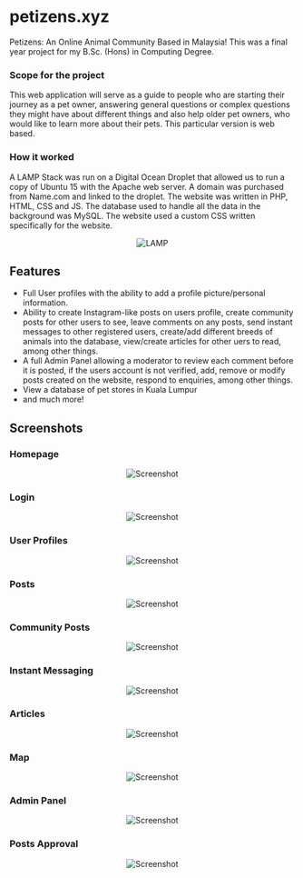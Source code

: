 # petizens.xyz
Petizens: An Online Animal Community Based in Malaysia! This was a final year project for my B.Sc. (Hons) in Computing Degree. 

### Scope for the project
This web application will serve as a guide to people who are starting their journey as a pet owner, answering general questions or complex questions they might have about different things and also help older pet owners, who would like to learn more about their pets. This particular version is web based.

### How it worked
A LAMP Stack was run on a Digital Ocean Droplet that allowed us to run a copy of Ubuntu 15 with the Apache web server. A domain was purchased from Name.com and linked to the droplet. The website was written in PHP, HTML, CSS and JS. The database used to handle all the data in the background was MySQL. The website used a custom CSS written specifically for the website.
<p align="center">
    <img src="https://user-images.githubusercontent.com/56671915/112282252-e300f680-8cc1-11eb-980f-8bb27feee2a7.png" alt="LAMP"/>
</p>

## Features
- Full User profiles with the ability to add a profile picture/personal information.
- Ability to create Instagram-like posts on users profile, create community posts for other users to see, leave comments on any posts, send instant messages to other registered users, create/add different breeds of animals into the database, view/create articles for other uers to read, among other things.
- A full Admin Panel allowing a moderator to review each comment before it is posted, if the users account is not verified, add, remove or modify posts created on the website, respond to enquiries, among other things.
- View a database of pet stores in Kuala Lumpur
- and much more!


## Screenshots
### Homepage
<p align="center">
    <img src="https://user-images.githubusercontent.com/56671915/112285635-7be54100-8cc5-11eb-98e7-0410b691a331.png" alt="Screenshot"/>
</p>

### Login
<p align="center">
    <img src="https://user-images.githubusercontent.com/56671915/112285554-653eea00-8cc5-11eb-8211-90c943e5d3d3.png" alt="Screenshot"/>
</p>

### User Profiles
<p align="center">
    <img src="https://user-images.githubusercontent.com/56671915/112285773-9fa88700-8cc5-11eb-9cd6-95c2cd358b0b.png" alt="Screenshot"/>
</p>

### Posts
<p align="center">
    <img src="https://user-images.githubusercontent.com/56671915/112285777-a1724a80-8cc5-11eb-99a8-706dd999dd09.png" alt="Screenshot"/>
</p>

### Community Posts
<p align="center">
    <img src="https://user-images.githubusercontent.com/56671915/112282791-67ec1000-8cc2-11eb-90f4-38a9c68191b6.png" alt="Screenshot"/>
</p>

### Instant Messaging
<p align="center">
    <img src="https://user-images.githubusercontent.com/56671915/112283761-725ad980-8cc3-11eb-9f4d-a6699bd5eeda.png" alt="Screenshot"/>
</p>

### Articles
<p align="center">
    <img src="https://user-images.githubusercontent.com/56671915/112282728-53a81300-8cc2-11eb-8c61-6b4d84d8e9eb.png" alt="Screenshot"/>
</p>

### Map
<p align="center">
    <img src="https://user-images.githubusercontent.com/56671915/112282853-763a2c00-8cc2-11eb-8743-2d030040e268.png" alt="Screenshot"/>
</p>

### Admin Panel
<p align="center">
    <img src="https://user-images.githubusercontent.com/56671915/112285873-bb139200-8cc5-11eb-9da4-777dfa761935.png" alt="Screenshot"/>
</p>

### Posts Approval
<p align="center">
    <img src="https://user-images.githubusercontent.com/56671915/112285900-c2d33680-8cc5-11eb-90ef-0c520654e977.png" alt="Screenshot"/>
</p>

